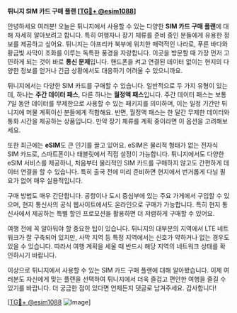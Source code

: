 **튀니지 SIM 카드 구매 플랜 [[TG💪+ @esim1088](https://t.me/s/esim1088)]**

안녕하세요 여러분! 오늘은 튀니지에서 사용할 수 있는 다양한 **SIM 카드 구매 플랜**에 대해 자세히 알아보려고 합니다. 특히 여행자나 장기 체류를 준비 중인 분들에게 유용한 정보를 제공하고 싶어요. 튀니지는 아프리카 북부에 위치한 매력적인 나라로, 푸른 바다와 황금빛 사막이 조화를 이루는 독특한 풍경을 자랑합니다. 이곳을 방문할 때 가장 먼저 고민하게 되는 것이 바로 **통신 문제**입니다. 핸드폰을 켜고 연결된 데이터 없이는 현지의 다양한 정보를 얻거나 긴급 상황에서도 대응하기 어려울 수 있으니까요.

튀니지에서는 다양한 SIM 카드를 구매할 수 있습니다. 일반적으로 두 가지 유형이 있는데, 하나는 **주간 데이터 패스**, 다른 하나는 **월정액 패스**입니다. 주간 데이터 패스는 보통 7일 동안 데이터를 무제한으로 사용할 수 있는 패키지를 의미하며, 이는 일정 기간만 튀니지에 머물 계획이신 분들에게 적합해요. 반면, 월정액 패스는 한 달간 무제한 데이터와 통화 시간을 제공하는 상품입니다. 만약 장기 체류를 계획 중이라면 이 옵션을 고려해보세요.

또한 최근에는 **eSIM**도 큰 인기를 끌고 있어요. eSIM은 물리적 형태가 없는 전자식 SIM 카드로, 스마트폰이나 태블릿에서 직접 설정이 가능합니다. 튀니지에서도 다양한 eSIM 서비스를 제공하니, 처음부터 물리적인 SIM 카드를 구매하지 않고도 간편하게 데이터 연결을 할 수 있습니다. 특히 출국 전에 미리 준비하면 현지에서 번거롭게 다닐 필요가 없어 매우 실용적입니다.

구매 방법도 매우 간단합니다. 공항이나 도시 중심부에 있는 주요 가게에서 구입할 수 있으며, 현지 통신사의 공식 웹사이트에서도 온라인으로 구매가 가능합니다. 특히 현지 통신사에서 제공하는 특별 할인 프로모션을 활용하면 더 저렴하게 구매할 수 있어요.

여행 전에 꼭 알아둬야 할 중요한 팁이 있습니다. 튀니지의 대부분의 지역에서 LTE 네트워크가 잘 구축되어 있지만, 사막 지역 등 특정 지역에서는 신호가 약하거나 없는 경우도 있을 수 있습니다. 따라서 여행 계획을 세울 때 반드시 해당 지역의 네트워크 상태를 확인하시기 바랍니다.

이상으로 튀니지에서 사용할 수 있는 SIM 카드 구매 플랜에 대해 알아봤습니다. 이제 여러분도 자신에게 맞는 플랜을 선택하여 튀니지에서 더욱 즐겁고 편안한 여행을 즐길 수 있기를 바랍니다. 더 궁금한 점이 있다면 언제든지 댓글로 남겨주세요. 감사합니다!

[[TG💪+ @esim1088](https://t.me/s/esim1088) ![Image](https://i.postimg.cc/Y0z9fWf4/image.png)]